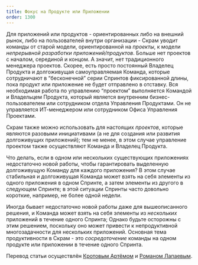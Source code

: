 ```yaml
---
title: Фокус на Продукте или Приложении
order: 1300
---
```


Для приложений или продуктов - ориентированных либо на внешний рынок, либо на пользователей внутри организации - Скрам уводит команды от старой модели, ориентированной на *проекты*, к модели *непрерывной разработки приложений/продуктов*. Больше нет проектов с началом, серединой и концом. А значит, нет традиционного менеджера проектов. Скорее, есть просто постоянный Владелец Продукта и долгоживущая самоуправляемая Команда, которые сотрудничают в “бесконечной” серии Спринтов фиксированной длины, пока продукт или приложение не будет отправлено в отставку. Вся необходимая работа по управлению “проектом” выполняется Командой и Владельцем Продукта, который является внутренним бизнес-пользователем или сотрудником отдела Управления Продуктами. Он не управляется ИТ-менеджером или сотрудником Офиса Управления Проектами.

Скрам также можно использовать для настоящих *проектов*, которые являются разовыми инициативами (а не для создания или развития долгоживущих приложений); тем не менее, в этом случае управление проектом также осуществляют Команда и Владелец Продукта.

Что делать, если в одном или нескольких существующих приложениях недостаточно новой работы, чтобы гарантировать выделенную долгоживущую Команду для каждого приложения? В этом случае стабильная и долгоживущая Команда может взять на себя элементы из одного приложения в одном Спринте, а затем элементы из другого в следующем Спринте; в этой ситуации Спринты часто довольно короткие, например, не более одной недели.

Иногда бывает недостаточно новой работы даже для вышеописанного решения, и Команда может взять на себя элементы из *нескольких* приложений в течение одного Спринта; Однако будьте осторожны с этим решением, поскольку оно может привести к непродуктивной многозадачности для нескольких приложений. Основная тема продуктивности в Скрам - это *сосредоточение* команды на одном продукте или приложении в течение одного Спринта.

Перевод статьи осуществлён [Кротовым Артёмом](https://www.facebook.com/artem.v.krotov) и [Романом Лапаевым](https://www.linkedin.com/in/romanlapaev).
